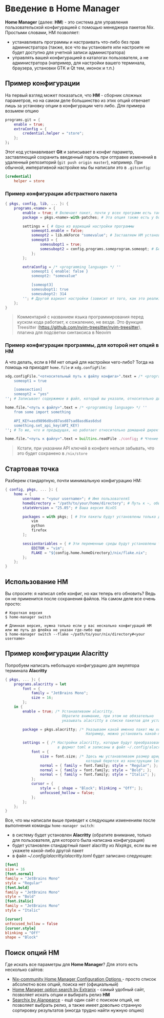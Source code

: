 # Введение в Home Manager

**Home Manager** (далее: **HM**) - это система для управления пользовательской конфигурацией с помощью менеджера пакетов *Nix*. Простыми словами, HM позволяет:
 - устанавливать программы и настраивать что-либо без прав администратора (также, все что вы установите или настроите не будет доступно для учетной записи администратора)
 - управлять вашей конфигурацией в каталогах пользователя, а не администратора (например, для настройки вашего терминала, браузера, установки GTK и Qt тем, иконок и т.п.)

## Пример конфигурации

На первый взгляд может показаться, что **HM** - сборник сложных параметров, но на самом деле большинство из этих опций отвечает лишь за установку опции в конфигурации чего либо.
Для примера возьмем опцию
```nix
programs.git = {
    enable = true;
    extraConfig = {
        credential.helper = "store";
    };
};
```
Этот код устанавливает **Git** и записывает в конфиг параметр, заставляющий сохранить введенный пароль при отправке изменений в удаленный репозиторий (`git push origin master`), например. При обычной, императивной настройке мы бы написали это в `.gitconfig`:
```conf
[credential]
    helper = store
```

### Пример конфигурации абстрактного пакета
```nix
{ pkgs, config, lib, ... }: {
    programs.<name> = {
        enable = true; # Включает пакет, почти у всех программ есть такая опция
        package = pkgs.<name>-with-patches; # Эта опция также есть у большинства программ, позволяет указать какой пакет использовать, если у программы есть вариации (например neovim/neovim-qt/neovim-gtk)

        settings = { # Одна из вариаций настройки программы
            someopt1.enable = false;
            someopt2 = lib.mkForce "somevalue"; # Заставляем HM установить эту опцию, даже если она где либо переобределяется
            someopt3 = {
                somesubopt1 = true;
                somesubopt2 = config.programs.someprogram.someopt; # Берем какой-либо параметр из уже определенных в HM
            };
        };

        extraConfig = /* <programming language> */ ''
            someopt1 { enable: false }
            someopt2: "somevalue"

            [someopt3]
            somesubopt1: true
            somesubopt2: 314
        ''; # Другой вариант настройки (зависит от того, как это реализовано в home manager)
    };
}
```

> Комментарий с названием языка программирования перед куском кода работает, к сожалению, не везде. Это функция Treesitter (https://github.com/nvim-treesitter/nvim-treesitter), плагина для подсветки синтаксиса в Neovim

### Пример конфигурации программы, для которой нет опций в HM
А что делать, если в HM нет опций для настройки чего-либо? Тогда на помощь на приходят `home.file` и `xdg.configFile`:
```nix
xdg.configFile."<относительный путь к файлу конфига>".text = /* <programming language> */ ''
    someopt1 = true

    [somesection]
    someopt2 = "yes"
''; # Записывает содержимое в файл, который вы указали, относительно директории ~/.config

home.file."<путь к файлу>".text = /* <programming language> */ ''
    from some import something

    API_KEY=asd9896d8sd87asd87sad8asd6as6dsd
    something.set_api_key(API_KEY)
''; # То же, что и предыдущая, но работает относительно домашней директории

home.file."<путь к файлу>".text = builtins.readFile ./config; # Чтение файла из папки с конфигом на Nix
```
> Кстати, при указании API ключей в конфиге нельзя забывать, что это будет сохранено в `/nix/store`

## Стартовая точка

Разберем стандартную, почти минимальную конфигурацию HM:
```nix
{ config, pkgs, ... }: {
    home = {
        username = "<your username>"; # Имя пользователяS
        homeDirectory = "/path/to/your/home/directory"; # Путь к ~, обычно /home/<username>
        stateVersion = "25.05"; # Ваша версия NixOS

        packages = with pkgs; [ # Эти пакеты будут установлены только для текущего пользователя
            vim
            python
            firefox
        ];

        sessionVariables = { # Эти переменные среды будут установлены только для текущего пользователя
            EDITOR = "vim";
            FLAKE = "${config.home.homeDirectory}/nix/flake.nix";
        };
    };
}
```

## Использование HM

Вы спросите: я написал себе конфиг, но как теперь его обновить? Ведь он не применится после сохранения файлов. На самом деле все очень просто:
```shell
# Короткая версия
$ home-manager switch

# Длинная версия, нужна только если у вас несколько конфигураций HM или же путь до флейка не указан где-либо еще
$ home-manager switch --flake ~/path/to/your/nix/directory#<your username>
```

## Пример конфигурации Alacritty

Попробуем написать небольшую конфигурацию для эмулятора терминала **Alacritty**
```nix
{ pkgs, ... }: {
    programs.alacritty = let
        font = {
            family = "JetBrains Mono";
            size = 16;
        };
    in {
        enable = true; /* Устанавливаем alacritty.
                          Обратите внимание, при этом не обязательно
                          указывать alacritty в списке пакетов для установки */

        package = pkgs.alacritty; /* Указываем какой именно пакет мы хотим установить.
                                     Например, можно установить какой-либо форк */

        settings = { /* Настройки alacritty, которые будут преобразованы
                        в формат toml и записаны в файл ~/.config/alacritty.toml */
            font = {
                size = font.size; /* Здесь мы устанавливаем размер шрифта,
                                     который берется из конструкции let ... in выше */
                normal = { family = font.family; style = "Regular"; };
                normal = { family = font.family; style = "Bold"; };
                normal = { family = font.family; style = "Italic"; };
            };
            cursor = {
                style = { shape = "Block"; blinking = "Off"; };
                unfocused_hollow = false;
            };
        };
    };
}
```

Все, что мы написали выше приведет к следующим изменениям после выполнения команды `home-manager switch`:
 - в систему будет установлен **Alacritty** (обратите внимание, только для пользователя, для которого была написана конфигурация)
 - будет установлен стандартный пакет alacritty из *Nixpkgs*, если вы не укажете какой-либо другой пакет
 - в файл *~/.config/alacritty/alacritty.toml* будет записано следующее:
```toml
[font]
size = 16
[font.normal]
family = "JetBrains Mono"
style = "Regular"
[font.bold]
family = "JetBrains Mono"
style = "Bold"
[font.italic]
family = "JetBrains Mono"
style = "Italic"

[cursor]
unfocused_hollow = false
[cursor.style]
blinking = "Off"
shape = "Block"
```

## Поиск опций HM

Где искать все параметры для **Home Manager**? Для этого есть несколько сайтов:
 - [Nix-community Home Manager Configuration Options ](https://nix-community.github.io/home-manager/options.xhtml) - просто список абсолютно всех опций, поиска нет (официальный)
 - [Home Manager option search by Extranix](https://home-manager-options.extranix.com/) - самый удобный сайт, позволяет искать опции и выбирать релиз **HM**
 - [Searchix by Alanpearce](https://searchix.alanpearce.eu/options/home-manager/search) - ещё один сайт с поиском опций, не позволяет выбрать релиз, а также имеет довольно странную сортировку результатов (иногда трудно найти нужную опцию)
